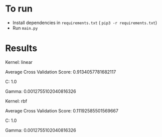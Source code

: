 
# To run

* Install dependencies in `requirements.txt` ( `pip3 -r requirements.txt`)
* Run `main.py`

# Results

Kernel: linear

Average Cross Validation Score: 0.9134057781682117

C: 1.0

Gamma: 0.0012755102040816326


Kernel: rbf

Average Cross Validation Score: 0.11192585501569667

C: 1.0

Gamma: 0.0012755102040816326